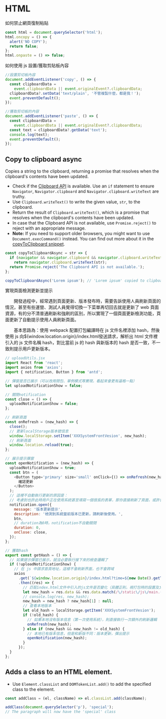 # HTML

如何禁止網頁復制粘貼

```js
const html = document.querySelector('html');
html.oncopy = () => {
  alert('NO COPY');
  return false;
};
html.onpaste = () => false;
```

如何使用 js 設置/獲取剪貼板內容

```js
//設置剪切板內容
document.addEventListener('copy', () => {
  const clipboardData =
    event.clipboardData || event.originalEvent?.clipboardData;
  clipboardData?.setData('text/plain', '不管複製什麼，都是我！');
  event.preventDefault();
});

//獲取剪切板的內容
document.addEventListener('paste', () => {
  const clipboardData =
    event.clipboardData || event.originalEvent?.clipboardData;
  const text = clipboardData?.getData('text');
  console.log(text);
  event.preventDefault();
});
```

## Copy to clipboard async

Copies a string to the clipboard, returning a promise that resolves when the clipboard's contents have been updated.

- Check if the [Clipboard API](https://developer.mozilla.org/en-US/docs/Web/API/Clipboard_API) is available. Use an `if` statement to ensure `Navigator`, `Navigator.clipboard` and `Navigator.clipboard.writeText` are truthy.
- Use `Clipboard.writeText()` to write the given value, `str`, to the clipboard.
- Return the result of `Clipboard.writeText()`, which is a promise that resolves when the clipboard's contents have been updated.
- In case that the Clipboard API is not available, use `Promise.reject()` to reject with an appropriate message.
- **Note:** If you need to support older browsers, you might want to use `Document.execCommand()` instead. You can find out more about it in the [copyToClipboard snippet](/js/s/copy-to-clipboard).

```js
const copyToClipboardAsync = str => {
  if (navigator && navigator.clipboard && navigator.clipboard.writeText)
    return navigator.clipboard.writeText(str);
  return Promise.reject('The Clipboard API is not available.');
};
```

```js
copyToClipboardAsync('Lorem ipsum'); // 'Lorem ipsum' copied to clipboard.
```

實現頁面檢測更新並提示


  開發過程中，經常遇到頁面更新、版本發布時，需要告訴使用人員刷新頁面的情況，甚至有些運營、測試人員覺得切換一下菜單再切回去就是更新了 web 頁面資源，有的分不清普通刷新和強刷的區別，所以實現了一個頁面更新檢測功能，頁面更新了自動提示使用人員刷新頁面。

  基本思路為：使用 webpack 配置打包編譯時在 js 文件名裡添加 hash，然後使用 js 向${window.location.origin}/index.html發送請求，解析出 html 文件裡引入的 js 文件名稱 hash，對比當前 js 的 hash 與新版本的 hash 是否一致，不一致則提示用戶更新版本。

```js
// uploadUtils.jsx
import React from 'react';
import axios from 'axios';
import { notification, Button } from 'antd';

// 彈窗是否已展示（可以改用閉包、單例模式等實現，看起來會更有逼格一點）
let uploadNotificationShow = false;

// 關閉notification
const close = () => {
  uploadNotificationShow = false;
};

// 刷新頁面
const onRefresh = (new_hash) => {
  close();
  // 更新localStorage版本號信息
  window.localStorage.setItem('XXXSystemFrontVesion', new_hash);
  // 刷新頁面
  window.location.reload(true);
};

// 展示提示彈窗
const openNotification = (new_hash) => {
  uploadNotificationShow = true;
  const btn = (
    <Button type='primary' size='small' onClick={() => onRefresh(new_hash)}>
      確認更新
    </Button>
  );
  // 這裡不自動執行更新的原因是：
  // 考慮到也許此時用戶正在使用系統甚至填寫一個很長的表單，那你直接刷新了頁面，或許會被掐死的，哈哈
  notification.open({
    message: '版本更新提示',
    description: '檢測到系統當前版本已更新，請刷新後使用。',
    btn,
    // duration為0時，notification不自動關閉
    duration: 0,
    onClose: close,
  });
};

// 獲取hash
export const getHash = () => {
  // 如果提示彈窗已展示，就沒必要執行接下來的檢查邏輯了
  if (!uploadNotificationShow) {
    // 在 js 中請求首頁地址，這樣不會刷新界面，也不會跨域
    axios
      .get(`${window.location.origin}/index.html?time=${new Date().getTime()}`)
      .then((res) => {
        // 匹配index.html文件中引入的js文件是否變化（具體正則，視打包時的設置及文件路徑而定）
        let new_hash = res.data && res.data.match(/\/static\/js\/main.(.*).js/);
        // console.log(res, new_hash);
        new_hash = new_hash ? new_hash[1] : null;
        // 查看本地版本
        let old_hash = localStorage.getItem('XXXSystemFrontVesion');
        if (!old_hash) {
          // 如果本地沒有版本信息（第一次使用系統），則直接執行一次額外的刷新邏輯
          onRefresh(new_hash);
        } else if (new_hash && new_hash != old_hash) {
          // 本地已有版本信息，但是和新版不同：版本更新，彈出提示
          openNotification(new_hash);
        }
      });
  }
};
```

## Adds a class to an HTML element.

- Use `Element.classList` and `DOMTokenList.add()` to add the specified class to the element.

```js
const addClass = (el, className) => el.classList.add(className);
```

```js
addClass(document.querySelector('p'), 'special');
// The paragraph will now have the 'special' class
```
